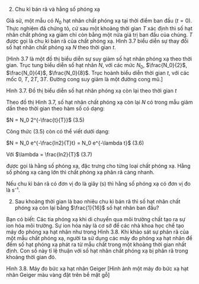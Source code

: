 2. Chu kì bán rã và hằng số phóng xạ

Giả sử, một mẫu có $N_0$ hạt nhân chất phóng xạ tại thời điểm ban đầu ($t = 0$). Thực nghiệm đã chứng tỏ, cứ sau một khoảng thời gian $T$ xác định thì số hạt nhân chất phóng xạ giảm chỉ còn bằng một nửa giá trị ban đầu của chúng. $T$ được gọi là chu kì bán rã của chất phóng xạ. Hình 3.7 biểu diễn sự thay đổi số hạt nhân chất phóng xạ $N$ theo thời gian $t$.

[Hình 3.7 là một đồ thị biểu diễn sự suy giảm số hạt nhân phóng xạ theo thời gian. Trục tung biểu diễn số hạt nhân $N$, với các mức $N_0$, $\frac{N_0}{2}$, $\frac{N_0}{4}$, $\frac{N_0}{8}$. Trục hoành biểu diễn thời gian $t$, với các mốc $0$, $T$, $2T$, $3T$. Đường cong suy giảm là một đường cong mũ.]

Hình 3.7. Đồ thị biểu diễn số hạt nhân phóng xạ còn lại theo thời gian $t$

Theo đồ thị Hình 3.7, số hạt nhân chất phóng xạ còn lại $N$ có trong mẫu giảm dần theo thời gian theo hàm số có dạng:

$N = N_0 2^{-\frac{t}{T}}$ (3.5)

Công thức (3.5) còn có thể viết dưới dạng:

$N = N_0 e^{-\frac{ln2}{T}t} = N_0 e^{-\lambda t}$ (3.6)

Với $\lambda = \frac{ln2}{T}$ (3.7)

được gọi là hằng số phóng xạ, đặc trưng cho từng loại chất phóng xạ. Hằng số phóng xạ càng lớn thì chất phóng xạ phân rã càng nhanh.

Nếu chu kì bán rã có đơn vị đo là giây (s) thì hằng số phóng xạ có đơn vị đo là s⁻¹.

2. Sau khoảng thời gian là bao nhiêu chu kì bán rã thì số hạt nhân chất phóng xạ còn lại bằng $\frac{1}{16}$ số hạt nhân ban đầu?

Bạn có biết:
Các tia phóng xạ khi di chuyển qua môi trường chất tạo ra sự ion hóa môi trường. Sự ion hóa này là cơ sở để các nhà khoa học chế tạo máy đo phóng xạ hạt nhân như trong Hình 3.8. Khi khảo sát sự phân rã của một mẫu chất phóng xạ, người ta sử dụng các máy đo phóng xạ hạt nhân để đếm số hạt phóng xạ phát ra từ mẫu chất trong một khoảng thời gian nhất định. Con số này tỉ lệ thuận với số hạt nhân chất phóng xạ bị phân rã trong khoảng thời gian đó.

Hình 3.8. Máy đo bức xạ hạt nhân Geiger
[Hình ảnh một máy đo bức xạ hạt nhân Geiger màu vàng đặt trên bề mặt gỗ]